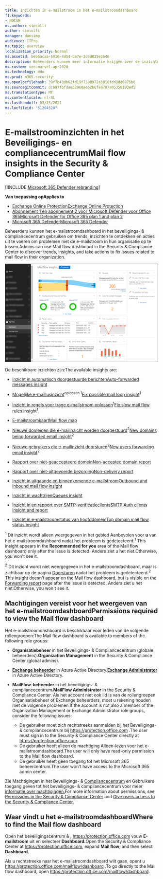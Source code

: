 ```yaml
---
title: Inzichten in e-mailstroom in het e-mailstroomdashboard
f1.keywords:
- NOCSH
ms.author: siosulli
author: siosulli
manager: dansimp
audience: ITPro
ms.topic: overview
localization_priority: Normal
ms.assetid: beb6acaa-6016-4d54-ba7e-3d6d035e2b46
description: Beheerders kunnen meer informatie krijgen over de inzichten en rapporten die beschikbaar zijn in het e-mailstroomdashboard in het Beveiligings- & Compliancecentrum.
ms.custom: seo-marvel-apr2020
ms.technology: mdo
ms.prod: m365-security
ms.openlocfilehash: 39f7b43db62fd19f7500972a3016fdd8dd0875b6
ms.sourcegitcommit: dcb97fbfdae52960ae62b6faa707a05358193ed5
ms.translationtype: MT
ms.contentlocale: nl-NL
ms.lasthandoff: 03/25/2021
ms.locfileid: "51204528"
---
```

# <a name="mail-flow-insights-in-the-security--compliance-center"></a><span data-ttu-id="6dd68-103">E-mailstroominzichten in het Beveiligings- en compliancecentrum</span><span class="sxs-lookup"><span data-stu-id="6dd68-103">Mail flow insights in the Security & Compliance Center</span></span>

[!INCLUDE [Microsoft 365 Defender rebranding](../includes/microsoft-defender-for-office.md)]

<span data-ttu-id="6dd68-104">**Van toepassing op**</span><span class="sxs-lookup"><span data-stu-id="6dd68-104">**Applies to**</span></span>
- [<span data-ttu-id="6dd68-105">Exchange Online Protection</span><span class="sxs-lookup"><span data-stu-id="6dd68-105">Exchange Online Protection</span></span>](exchange-online-protection-overview.md)
- [<span data-ttu-id="6dd68-106">Abonnement 1 en abonnement 2 voor Microsoft Defender voor Office 365</span><span class="sxs-lookup"><span data-stu-id="6dd68-106">Microsoft Defender for Office 365 plan 1 and plan 2</span></span>](defender-for-office-365.md)
- [<span data-ttu-id="6dd68-107">Microsoft 365 Defender</span><span class="sxs-lookup"><span data-stu-id="6dd68-107">Microsoft 365 Defender</span></span>](../defender/microsoft-365-defender.md)

<span data-ttu-id="6dd68-108">Beheerders kunnen het e-mailstroomdashboard in het beveiligings- & compliancecentrum gebruiken om trends, inzichten te ontdekken en acties uit te voeren om problemen met de e-mailstroom in hun organisatie op te lossen.</span><span class="sxs-lookup"><span data-stu-id="6dd68-108">Admins can use Mail flow dashboard in the Security & Compliance Center to discover trends, insights, and take actions to fix issues related to mail flow in their organization.</span></span>

![Het e-mailstroomdashboard in het beveiligings- & compliancecentrum](../../media/mail-flow-dashboard-v2.png)

<span data-ttu-id="6dd68-110">De beschikbare inzichten zijn:</span><span class="sxs-lookup"><span data-stu-id="6dd68-110">The available insights are:</span></span>

- [<span data-ttu-id="6dd68-111">Inzicht in automatisch doorgestuurde berichten</span><span class="sxs-lookup"><span data-stu-id="6dd68-111">Auto-forwarded messages insight</span></span>](mfi-auto-forwarded-messages-report.md)

- <span data-ttu-id="6dd68-112">[Mogelijke e-maillusinzicht](mfi-mail-loop-insight.md)<sup>oplossen 1</sup></span><span class="sxs-lookup"><span data-stu-id="6dd68-112">[Fix possible mail loop insight](mfi-mail-loop-insight.md)<sup>1</sup></span></span>

- <span data-ttu-id="6dd68-113">[Inzicht in regels voor trage e-mailstroom oplossen](mfi-slow-mail-flow-rules-insight.md)<sup>1</sup></span><span class="sxs-lookup"><span data-stu-id="6dd68-113">[Fix slow mail flow rules insight](mfi-slow-mail-flow-rules-insight.md)<sup>1</sup></span></span>

- [<span data-ttu-id="6dd68-114">E-mailstroomkaart</span><span class="sxs-lookup"><span data-stu-id="6dd68-114">Mail flow map</span></span>](mfi-mail-flow-map-report.md)

- <span data-ttu-id="6dd68-115">[Nieuwe domeinen die e-mailinzicht worden doorgestuurd](mfi-new-domains-being-forwarded-email.md)<sup>2</sup></span><span class="sxs-lookup"><span data-stu-id="6dd68-115">[New domains being forwarded email insight](mfi-new-domains-being-forwarded-email.md)<sup>2</sup></span></span>

- <span data-ttu-id="6dd68-116">[Nieuwe gebruikers die e-mailinzicht doorsturen](mfi-new-users-forwarding-email.md)<sup>2</sup></span><span class="sxs-lookup"><span data-stu-id="6dd68-116">[New users forwarding email insight](mfi-new-users-forwarding-email.md)<sup>2</sup></span></span>

- [<span data-ttu-id="6dd68-117">Rapport over niet-geaccepteerd domein</span><span class="sxs-lookup"><span data-stu-id="6dd68-117">Non-accepted domain report</span></span>](mfi-non-accepted-domain-report.md)

- [<span data-ttu-id="6dd68-118">Rapport over niet-uitgevoerde bezorging</span><span class="sxs-lookup"><span data-stu-id="6dd68-118">Non-delivery report</span></span>](mfi-non-delivery-report.md)

- [<span data-ttu-id="6dd68-119">Inzicht in uitgaande en binnenkomende e-mailstroom</span><span class="sxs-lookup"><span data-stu-id="6dd68-119">Outbound and inbound mail flow insight</span></span>](mfi-outbound-and-inbound-mail-flow.md)

- [<span data-ttu-id="6dd68-120">Inzicht in wachtrijen</span><span class="sxs-lookup"><span data-stu-id="6dd68-120">Queues insight</span></span>](mfi-queue-alerts-and-queues.md)

- [<span data-ttu-id="6dd68-121">Inzicht in en rapport over SMTP-verificatieclients</span><span class="sxs-lookup"><span data-stu-id="6dd68-121">SMTP Auth clients insight and report</span></span>](mfi-smtp-auth-clients-report.md)

- [<span data-ttu-id="6dd68-122">Inzicht in e-mailstroomstatus van hoofddomein</span><span class="sxs-lookup"><span data-stu-id="6dd68-122">Top domain mail flow status insight</span></span>](mfi-domain-mail-flow-status-insight.md)

<span data-ttu-id="6dd68-123"><sup>1</sup> Dit inzicht wordt alleen weergegeven in het gebied Aanbevolen voor **u** van het e-mailstroomdashboard nadat het probleem is gedetecteerd.</span><span class="sxs-lookup"><span data-stu-id="6dd68-123"><sup>1</sup> This insight appears in the **Recommended for you** area of the Mail flow dashboard only after the issue is detected.</span></span> <span data-ttu-id="6dd68-124">Anders ziet u het niet.</span><span class="sxs-lookup"><span data-stu-id="6dd68-124">Otherwise, you won't see it.</span></span>

<span data-ttu-id="6dd68-125"><sup>2</sup> Dit inzicht wordt niet weergegeven in het e-mailstroomdashboard, maar is zichtbaar op de pagina [Doorsturen](view-mail-flow-reports.md#forwarding-report) nadat het probleem is gedetecteerd.</span><span class="sxs-lookup"><span data-stu-id="6dd68-125"><sup>2</sup> This insight doesn't appear on the Mail flow dashboard, but is visible on the [Forwarding report](view-mail-flow-reports.md#forwarding-report) page after the issue is detected.</span></span> <span data-ttu-id="6dd68-126">Anders ziet u het niet.</span><span class="sxs-lookup"><span data-stu-id="6dd68-126">Otherwise, you won't see it.</span></span>

## <a name="permissions-required-to-view-the-mail-flow-dashboard"></a><span data-ttu-id="6dd68-127">Machtigingen vereist voor het weergeven van het e-mailstroomdashboard</span><span class="sxs-lookup"><span data-stu-id="6dd68-127">Permissions required to view the Mail flow dashboard</span></span>

<span data-ttu-id="6dd68-128">Het e-mailstroomdashboard is beschikbaar voor leden van de volgende rollengroepen:</span><span class="sxs-lookup"><span data-stu-id="6dd68-128">The Mail flow dashboard is available to members of the following role groups:</span></span>

- <span data-ttu-id="6dd68-129">**Organisatiebeheer** in het Beveiligings- & Compliancecentrum (globale beheerders).</span><span class="sxs-lookup"><span data-stu-id="6dd68-129">**Organization Management** in the Security & Compliance Center (global admins).</span></span>

- <span data-ttu-id="6dd68-130">**[Exchange beheerder](/azure/active-directory/users-groups-roles/directory-assign-admin-roles#exchange-administrator)** in Azure Active Directory.</span><span class="sxs-lookup"><span data-stu-id="6dd68-130">**[Exchange Administrator](/azure/active-directory/users-groups-roles/directory-assign-admin-roles#exchange-administrator)** in Azure Active Directory.</span></span>

- <span data-ttu-id="6dd68-131">**MailFlow-beheerder** in het beveiligings- & compliancecentrum.</span><span class="sxs-lookup"><span data-stu-id="6dd68-131">**MailFlow Administrator** in the Security & Compliance Center.</span></span> <span data-ttu-id="6dd68-132">Als het account niet ook lid is van de rollengroepen Organisatiebeheer of Exchange beheerders, moet u rekening houden met de volgende problemen:</span><span class="sxs-lookup"><span data-stu-id="6dd68-132">If the account is not also a member of the Organization Management or Exchange Administrator role groups, consider the following issues:</span></span>
  - <span data-ttu-id="6dd68-133">De gebruiker moet zich rechtstreeks aanmelden bij het Beveiligings- & compliancecentrum bij <https://protection.office.com> .</span><span class="sxs-lookup"><span data-stu-id="6dd68-133">The user must sign in to the Security & Compliance Center directly at <https://protection.office.com>.</span></span>
  - <span data-ttu-id="6dd68-134">De gebruiker heeft alleen de machtiging Alleen-lezen voor het e-mailstroomdashboard.</span><span class="sxs-lookup"><span data-stu-id="6dd68-134">The user will only have read-only permission to the Mail flow dashboard.</span></span>
  - <span data-ttu-id="6dd68-135">De gebruiker heeft geen toegang tot het Microsoft 365 beheercentrum.</span><span class="sxs-lookup"><span data-stu-id="6dd68-135">The user won't have access to the Microsoft 365 admin center.</span></span>

<span data-ttu-id="6dd68-136">Zie Machtigingen in het Beveiligings- & [Compliancecentrum](permissions-in-the-security-and-compliance-center.md) en Gebruikers toegang geven tot het beveiligings- & compliancecentrum voor meer [informatie over machtigingen.](grant-access-to-the-security-and-compliance-center.md)</span><span class="sxs-lookup"><span data-stu-id="6dd68-136">For more information about permissions, see [Permissions in the Security & Compliance Center](permissions-in-the-security-and-compliance-center.md) and [Give users access to the Security & Compliance Center](grant-access-to-the-security-and-compliance-center.md).</span></span>

## <a name="where-to-find-the-mail-flow-dashboard"></a><span data-ttu-id="6dd68-137">Waar vindt u het e-mailstroomdashboard</span><span class="sxs-lookup"><span data-stu-id="6dd68-137">Where to find the Mail flow dashboard</span></span>

<span data-ttu-id="6dd68-138">Open het beveiligingscentrum & , <https://protection.office.com> vouw **E-mailstroom** uit en selecteer **Dashboard.**</span><span class="sxs-lookup"><span data-stu-id="6dd68-138">Open the Security & Compliance Center at <https://protection.office.com>, expand **Mail flow**, and then select **Dashboard**.</span></span>

<span data-ttu-id="6dd68-139">Als u rechtstreeks naar het e-mailstroomdashboard wilt gaan, opent u <https://protection.office.com/mailflow/dashboard> .</span><span class="sxs-lookup"><span data-stu-id="6dd68-139">To go directly to the Mail flow dashboard, open <https://protection.office.com/mailflow/dashboard>.</span></span>